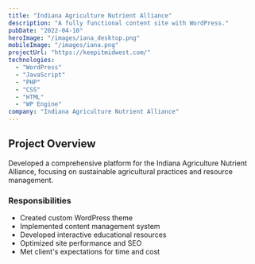 ```yaml
---
title: "Indiana Agriculture Nutrient Alliance"
description: "A fully functional content site with WordPress."
pubDate: "2022-04-10"
heroImage: "/images/iana_desktop.png"
mobileImage: "/images/iana.png"
projectUrl: "https://keepitmidwest.com/"
technologies: 
  - "WordPress"
  - "JavaScript"
  - "PHP"
  - "CSS"
  - "HTML"
  - "WP Engine"
company: "Indiana Agriculture Nutrient Alliance"
---
```


## Project Overview

Developed a comprehensive platform for the Indiana Agriculture Nutrient Alliance, focusing on sustainable agricultural practices and resource management.

### Responsibilities

- Created custom WordPress theme
- Implemented content management system
- Developed interactive educational resources
- Optimized site performance and SEO
- Met client's expectations for time and cost
